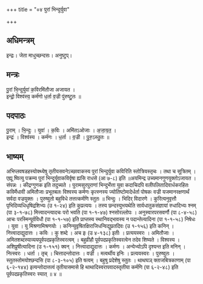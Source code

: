 +++
title = "०४ पुरां भिन्दुर्युवा"

+++
## अधिमन्त्रम्
इन्द्रः। जेता माधुच्छन्दसः। अनुष्टुप्।

## मन्त्रः
पु॒रां भि॒न्दुर्युवा॑ क॒विरमि॑तौजा अजायत ।  
इन्द्रो॒ विश्व॑स्य॒ कर्म॑णो ध॒र्ता व॒ज्री पु॑रुष्टु॒तः ॥

## पदपाठः
पु॒राम् । भि॒न्दुः । युवा॑ । क॒विः । अमि॑तऽओजाः । अ॒जा॒य॒त॒ ।  
इन्द्रः॑ । विश्व॑स्य । कर्म॑णः । ध॒र्ता । व॒ज्री । पु॒रु॒ऽस्तु॒तः ॥

## भाष्यम्
अभिप्लवषडहस्योक्थ्येषु तृतीयसवनेऽच्छावाकस्य पुरां भिन्दुर्युवा कविरिति स्तोत्रियस्तृचः । तथा च सूत्रितम् । एह्यू ष्वित्यु पक्रम्य पुरां भिन्दुर्युवाकविर्वृषा ह्यसि राधसे (आ ७-८) इति ॥अयमिन्द्र उच्यमानगुणयुक्तोऽजायत । संपन्नः । कीद्रग्गुणक इति तदुच्यते । पुरामसुरपुराणां भिन्दुर्भेत्ता युवा कदाचिदपि वलीपलितादिवार्धकरहितः कविर्मेधावी अमितौजाः प्रभूतबलः विश्वस्य कर्मणः कृत्स्नस्य ज्योतिष्टोमादेर्धर्ता पोषकः वज्री यजमानरक्षणार्थं सर्वदा वज्रयुक्तः । पुरुष्वुतो बहुविधे तत्तत्कर्मणि स्तुतः ॥ भिन्दुः । भिदिर् विदारणे । कुरित्यनुवृत्तौ पृभिदिव्यधिधृषिद्रशिभ्यः (उ १-२४) इति कुप्रत्ययः । तस्य छन्दस्युभयथेति सार्वधातुकसंज्ञायां रुधादिभ्यः श्नम् (पा ३-१-७८) मित्त्वादन्त्यादचः परो भवति (पा १-१-४७) श्नसोरल्लोपः । अनुस्वारपरसवर्णौ (पा ८-४-५८) आचः परस्मिन्पूर्वविधौ (पा १-१-५७) इति प्राप्तस्य स्थानिवद्भावस्य न पदान्तेत्यादिना (पा १-१-५८) निषेधः । युवा । यु मिश्रणामिश्रणयोः । कनिन्युवृषितक्षिराजिधन्विद्युप्रतदिवः (उ १-१५६) इति कनिन् । नित्त्वादाद्युदात्तः । कविः । कु शब्दे । अच इः (उ ४-१३८) इतीः । प्रत्ययस्वरः । अमितौजाः । अमितशब्दस्याव्ययपूर्वपदप्रकृतिस्वरत्वम् । बहुव्रीहौ पूर्वपदप्रकृतिस्वरत्वेन तदेव शिष्यते । विश्वस्य । अशिप्रुषीत्यादिना (उ १-१५१) क्वन् । नित्त्वादाद्युदात्तः । कर्मणः । अन्येभ्योऽपि दृश्यन्त इति मनिन् । नित्स्वरः । धर्ता । तृच् । चित्तादन्तोदात्तः । वज्री । मत्वर्थीय इनिः । प्रत्ययस्वरः । पुरुष्वुतः । स्तुतस्तोमयोश्छन्दसि (पा ८-३-१०५) इति षत्वम् । बहुषु प्रदेशेषु स्तुतः । थाथघञ् क्ताजबित्रकाणाम् (पा ६-२-१४४) इत्यन्तोदात्तत्वं तृतीयासमासे हि थाथादिस्वरापवादस्तृतीया कर्मणि (पा ६-२-४८) इति पूर्वपदप्रकृतिस्वरः स्यात् ॥ ४ ॥